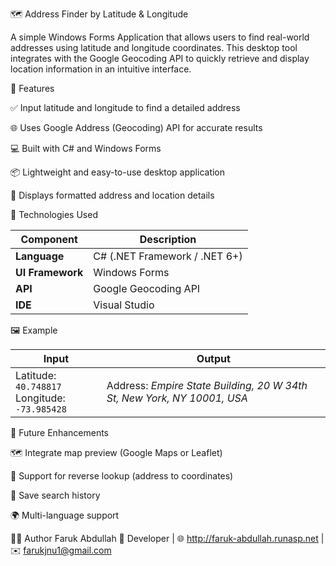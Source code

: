 🗺️ Address Finder by Latitude & Longitude

A simple Windows Forms Application that allows users to find real-world addresses using latitude and longitude coordinates.
This desktop tool integrates with the Google Geocoding API to quickly retrieve and display location information in an intuitive interface.


🚀 Features

✅ Input latitude and longitude to find a detailed address

🌐 Uses Google Address (Geocoding) API for accurate results

💻 Built with C# and Windows Forms

📦 Lightweight and easy-to-use desktop application

🧭 Displays formatted address and location details


🧩 Technologies Used

| Component        | Description                   |
| ---------------- | ----------------------------- |
| **Language**     | C# (.NET Framework / .NET 6+) |
| **UI Framework** | Windows Forms                 |
| **API**          | Google Geocoding API          |
| **IDE**          | Visual Studio                 |



🖼️ Example

| Input                                               | Output                                                                  |
| --------------------------------------------------- | ----------------------------------------------------------------------- |
| Latitude: `40.748817`  <br> Longitude: `-73.985428` | Address: *Empire State Building, 20 W 34th St, New York, NY 10001, USA* |


🧠 Future Enhancements

🗺️ Integrate map preview (Google Maps or Leaflet)

📍 Support for reverse lookup (address to coordinates)

💾 Save search history

🌍 Multi-language support

👨‍💻 Author
Faruk Abdullah
💼 Developer | 🌐 http://faruk-abdullah.runasp.net
 | ✉️ farukjnu1@gmail.com
